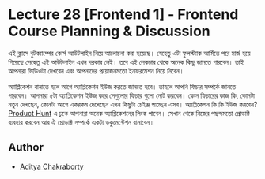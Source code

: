 # Lecture 28 [Frontend 1] - Frontend Course Planning & Discussion

এই ক্লাসে বুটক্যাম্পের কোর্স আউটলাইন নিয়ে আলোচনা করা হয়েছে। যেহেতু এটা ফুলস্ট্যাক আর্মিতে পরে মার্জ হয়ে গিয়েছে সেহেতু এই আউটলাইন এখন দরকার নেই। তবে এই লেকচার থেকে অনেক কিছু জানতে পারবেন। তাই আপনারা ভিডিওটা দেখবেন এবং আপনাদের প্রয়োজনমতো ইনফরমেশন নিয়ে নিবেন।

অ্যাপ্লিকেশন বানাতে হলে আগে অ্যাপ্লিকেশন ইউজ করতে জানতে হবে। তাহলে আপনি ফিচার সম্পর্কে জানতে পারবেন। আপনারা ৫টা অ্যাপ্লিকেশন ইউজ করে সেগুলোর ফিচার গুলো নোট করবেন। কোন ফিচারের কাজ কি, কোনটা নতুন দেখছেন, কোনটা আগে একরকম দেখেছেন এখন কিছুটা চেইঞ্জ পাচ্ছেন এসব। অ্যাপ্লিকেশন কি কি ইউজ করবেন? [Product Hunt](https://www.producthunt.com/) এ ঢুকে আপনারা অনেক অ্যাপ্লিকেশনের লিংক পাবেন। সেখান থেকে নিজের পছন্দমতো প্রোডাক্ট ব্যবহার করবেন আর ঐ প্রোডাক্ট সম্পর্কে একটা ডকুমেন্টেশন বানাবেন।

## Author

- [Aditya Chakraborty](https://github.com/adityackr)
